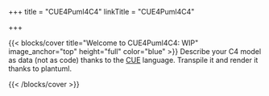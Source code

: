 +++
title = "CUE4Puml4C4"
linkTitle = "CUE4Puml4C4"

+++

{{< blocks/cover title="Welcome to CUE4Puml4C4: WIP" image_anchor="top" height="full" color="blue" >}}
Describe your C4 model as data (not as code) thanks to the [CUE](https://cuelang.org) language.
Transpile it and render it thanks to plantuml.

{{< /blocks/cover >}}
